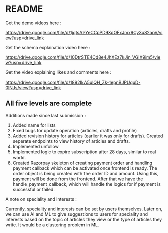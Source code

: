 # README

Get the demo videos here : 

https://drive.google.com/file/d/1jqtsAzYeCCpPD9XdOFxJmx9Cy3u82apV/view?usp=drive_link

Get the schema explaination video here : 

https://drive.google.com/file/d/10DtrSTE4Cd8e4JhXEz7kJin_VGIX9im5/view?usp=drive_link


Get the video explaining likes and comments here :

https://drive.google.com/file/d/1892IkA5uIQH_Zk-1epnBJPUguD-0lNJs/view?usp=drive_link


## All five levels are complete

Additions made since last submission : 

1. Added name for lists
2. Fixed bugs for update operation (articles, drafts and profile)
3. Added revision history for articles (earlier it was only for drafts). Created seperate endpoints to view history of articles and drafts.
4. Implemented unfollow
5. Implemented logic to expire subscription after 28 days, similar to real world.
6. Created Razorpay skeleton of creating payment order and handling payment callback which can be activated once frontend is ready. The order object is being created with the order ID and amount. Using this, payment will be done from the frontend. After that we have the handle_payment_callback, which will handle the logics for if payment is successful or failed.

A note on speciality and interests : 

Currently, speciality and interests can be set by users themselves. Later on, we can use AI and ML to give suggestions to users for speciality and interests based on the topic of articles they view or the type of articles they write. It would be a clustering problem in ML.